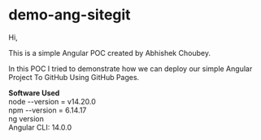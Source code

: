 # demo-ang-sitegit

Hi, <br/>

This is a simple Angular POC created by Abhishek Choubey. <br/>

In this POC I tried to demonstrate how we can deploy our simple Angular Project To GitHub Using GitHub Pages. <br/>

**Software Used** <br/>
node --version = v14.20.0 <br/>
npm --version = 6.14.17 <br/>
ng version <br/>
Angular CLI: 14.0.0 <br/>






